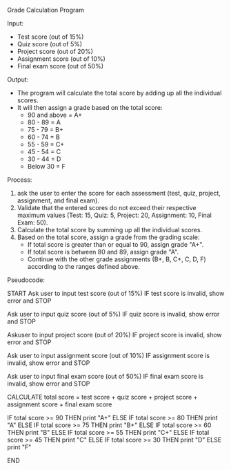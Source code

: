 Grade Calculation Program

 Input:
- Test score (out of 15%)
- Quiz score (out of 5%)
- Project score (out of 20%)
- Assignment score (out of 10%)
- Final exam score (out of 50%)

Output:
- The program will calculate the total score by adding up all the individual scores.
- It will then assign a grade based on the total score:
  - 90 and above = A+
  - 80 - 89 = A
  - 75 - 79 = B+
  - 60 - 74 = B
  - 55 - 59 = C+
  - 45 - 54 = C
  - 30 - 44 = D
  - Below 30 = F

 Process:
1. ask the user to enter the score for each assessment (test, quiz, project, assignment, and final exam).
2. Validate that the entered scores do not exceed their respective maximum values (Test: 15, Quiz: 5, Project: 20, Assignment: 10, Final Exam: 50).
3. Calculate the total score by summing up all the individual scores.
4. Based on the total score, assign a grade from the grading scale:
   - If total score is greater than or equal to 90, assign grade "A+".
   - If total score is between 80 and 89, assign grade "A".
   - Continue with the other grade assignments (B+, B, C+, C, D, F) according to the ranges defined above.

Pseudocode:

START Ask user to input test score (out of 15%) IF test score is invalid, show error and STOP

 Ask user to input quiz score (out of 5%)
IF quiz score is invalid, show error and STOP

Askuser to input project score (out of 20%)
IF project score is invalid, show error and STOP

Ask user to input assignment score (out of 10%)
IF assignment score is invalid, show error and STOP

Ask user to input final exam score (out of 50%)
IF final exam score is invalid, show error and STOP

CALCULATE total score = test score + quiz score + project score + assignment score + final exam score

IF total score >= 90 THEN print "A+"
ELSE IF total score >= 80 THEN print "A"
ELSE IF total score >= 75 THEN print "B+"
ELSE IF total score >= 60 THEN print "B"
ELSE IF total score >= 55 THEN print "C+"
ELSE IF total score >= 45 THEN print "C"
ELSE IF total score >= 30 THEN print "D"
ELSE print "F"

END


